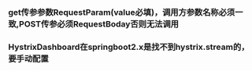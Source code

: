 ### get传参参数RequestParam(value必填)，调用方参数名称必须一致,POST传参必须RequestBoday否则无法调用



### HystrixDashboard在springboot2.x是找不到hystrix.stream的，要手动配置







